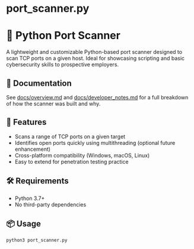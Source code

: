 # port_scanner.py

# 🔎 Python Port Scanner

A lightweight and customizable Python-based port scanner designed to scan TCP ports on a given host. Ideal for showcasing scripting and basic cybersecurity skills to prospective employers.

## 📘 Documentation
See [docs/overview.md](docs/overview.md) and [docs/developer_notes.md](docs/developer_notes.md) for a full breakdown of how the scanner was built and why.

## 🚀 Features

- Scans a range of TCP ports on a given target
- Identifies open ports quickly using multithreading (optional future enhancement)
- Cross-platform compatibility (Windows, macOS, Linux)
- Easy to extend for penetration testing practice

## 🛠️ Requirements

- Python 3.7+
- No third-party dependencies

## 📦 Usage

```bash
python3 port_scanner.py
